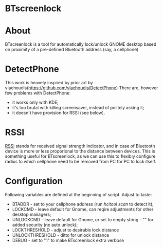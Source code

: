 BTscreenlock
============

About
=====
BTscreenlock is a tool for automatically lock/unlock GNOME desktop based
on proximity of a pre-defined Bluetooth address (say, a cellphone)

DetectPhone
===========
This work is heavely inspired by prior art by vlachoudis(https://github.com/vlachoudis/DetectPhone)
There are, however few problems with DetectPhone:
- it works only with KDE;
- it's too brutal with killing screensaver, instead of politely asking it;
- it doesn't have provision for RSSI (see below).

RSSI
====
[RSSI](http://en.wikipedia.org/wiki/RSSI) stands for received signal strength
indicator, and in case of Bluetooth device is more or less proporional to the
distance between devices. This is something useful for BTscreenlock, as we can
use this to flexibly configure radius to which cellphone need to be removed
from PC for PC to lock itself.

Configuration
=============
Following variables are defined at the beginning of script. Adjust to taste:
- BTADDR - set to your cellphone address (run *hcitool scan* to detect it);
- LOCKCMD - leave default for Gnome, can reqire adjustments for other desktop
managers;
- UNLOCKCMD - leave default for Gnome, or set to empty string - "" for added
security (no auto unlock);
- LOCKTHRESHOLD - adjust to desirable lock distance
- UNLOCKTHRESHOLD - ditto for unlock distance
- DEBUG - set to "1" to make BTscreenlock extra verbose
